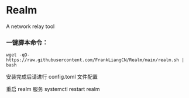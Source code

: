# Realm
A network relay tool

### 一键脚本命令：

```
wget -qO- https://raw.githubusercontent.com/FrankLiangCN/Realm/main/realm.sh | bash
```

安装完成后请进行 config.toml 文件配置

重启 realm 服务
systemctl restart realm
